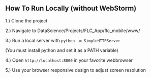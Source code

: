 ## How To Run Locally (without WebStorm)


1.) Clone the project

2.) Navigate to DataScience/Projects/FLC_App/flc_mobile/www/

3.) Run a local server with `python -m SimpleHTTPServer`

(You must install python and set it as a PATH variable)

4.) Open `http://localhost:8000` in your favorite webbrowser

5.) Use your browser responsive design to adjust screen resolution
